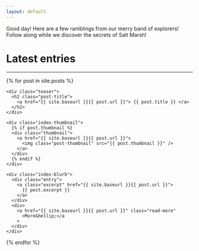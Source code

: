```yaml
---
layout: default
---
```


Good day! Here are a few ramblings from our merry band of explorers! Follow along while we discover the secrets of Salt Marsh!

# Latest entries

---

<div class="posts">

{% for post in site.posts %}

  <div class="post">

    <div class="teaser">
      <h2 class="post-title">
        <a href="{{ site.baseurl }}{{ post.url }}"> {{ post.title }} </a>
      </h2>
    </div>

    <div class="index-thumbnail">
      {% if post.thumbnail %}
      <div class="thumbnail">
        <a href="{{ site.baseurl }}{{ post.url }}">
          <img class="post-thumbnail" src="{{ post.thumbnail }}" />
        </a>
      </div>
      {% endif %}
    </div>

    <div class="index-blurb">
      <div class="entry">
        <a class="excerpt" href="{{ site.baseurl }}{{ post.url }}">
          {{ post.excerpt }}
        </a>
      </div>
      <div>
        <a href="{{ site.baseurl }}{{ post.url }}" class="read-more"
          >More&hellip;</a
        >
      </div>
    </div>

  </div>
  {% endfor %}
</div>
